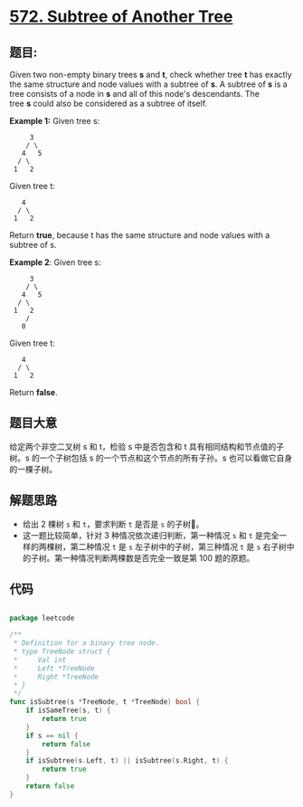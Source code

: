 # [572. Subtree of Another Tree](https://leetcode.com/problems/subtree-of-another-tree/)


## 题目:

Given two non-empty binary trees **s** and **t**, check whether tree **t** has exactly the same structure and node values with a subtree of **s**. A subtree of **s** is a tree consists of a node in **s** and all of this node's descendants. The tree **s** could also be considered as a subtree of itself.

**Example 1:** Given tree s:

		 3
        / \
       4   5
      / \
     1   2

Given tree t:

       4 
      / \
     1   2

Return **true**, because t has the same structure and node values with a subtree of s.

**Example 2**: Given tree s:

         3
        / \
       4   5
      / \
     1   2
        /
       0

Given tree t:

       4
      / \
     1   2

Return **false**.


## 题目大意

给定两个非空二叉树 s 和 t，检验 s 中是否包含和 t 具有相同结构和节点值的子树。s 的一个子树包括 s 的一个节点和这个节点的所有子孙。s 也可以看做它自身的一棵子树。


## 解题思路


- 给出 2 棵树 `s` 和 `t`，要求判断 `t` 是否是 `s` 的子树🌲。
- 这一题比较简单，针对 3 种情况依次递归判断，第一种情况 `s` 和 `t` 是完全一样的两棵树，第二种情况 `t` 是 `s` 左子树中的子树，第三种情况 `t` 是 `s` 右子树中的子树。第一种情况判断两棵数是否完全一致是第 100 题的原题。



## 代码

```go

package leetcode

/**
 * Definition for a binary tree node.
 * type TreeNode struct {
 *     Val int
 *     Left *TreeNode
 *     Right *TreeNode
 * }
 */
func isSubtree(s *TreeNode, t *TreeNode) bool {
	if isSameTree(s, t) {
		return true
	}
	if s == nil {
		return false
	}
	if isSubtree(s.Left, t) || isSubtree(s.Right, t) {
		return true
	}
	return false
}

```